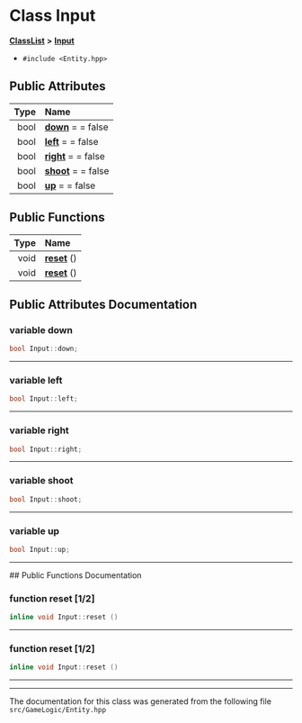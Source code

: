 

# Class Input



[**ClassList**](annotated.md) **>** [**Input**](classInput.md)





* `#include <Entity.hpp>`





















## Public Attributes

| Type | Name |
| ---: | :--- |
|  bool | [**down**](#variable-down)   = = false<br> |
|  bool | [**left**](#variable-left)   = = false<br> |
|  bool | [**right**](#variable-right)   = = false<br> |
|  bool | [**shoot**](#variable-shoot)   = = false<br> |
|  bool | [**up**](#variable-up)   = = false<br> |
















## Public Functions

| Type | Name |
| ---: | :--- |
|  void | [**reset**](#function-reset-12) () <br> |
|  void | [**reset**](#function-reset-12) () <br> |




























## Public Attributes Documentation




### variable down 

```C++
bool Input::down;
```




<hr>



### variable left 

```C++
bool Input::left;
```




<hr>



### variable right 

```C++
bool Input::right;
```




<hr>



### variable shoot 

```C++
bool Input::shoot;
```




<hr>



### variable up 

```C++
bool Input::up;
```




<hr>
## Public Functions Documentation




### function reset [1/2]

```C++
inline void Input::reset () 
```




<hr>



### function reset [1/2]

```C++
inline void Input::reset () 
```




<hr>

------------------------------
The documentation for this class was generated from the following file `src/GameLogic/Entity.hpp`

